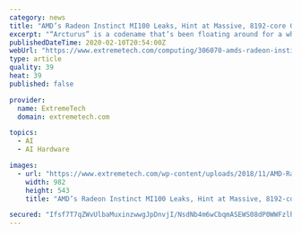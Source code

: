 ```yaml
---
category: news
title: "AMD’s Radeon Instinct MI100 Leaks, Hint at Massive, 8192-core GPU"
excerpt: "“Arcturus” is a codename that’s been floating around for a while, having first been mentioned by an AMD staffer in late 2018, but it’s never been clear if the GPU was based on Navi or Vega. Thus far, AMD has maintained a divide between its Vega products, which are built for AI and the HPC market, and Navi, which is built for gamin"
publishedDateTime: 2020-02-10T20:54:00Z
webUrl: "https://www.extremetech.com/computing/306070-amds-radeon-instinct-mi100-leaks-hint-at-massive-8192-core-gpu"
type: article
quality: 39
heat: 39
published: false

provider:
  name: ExtremeTech
  domain: extremetech.com

topics:
  - AI
  - AI Hardware

images:
  - url: "https://www.extremetech.com/wp-content/uploads/2018/11/AMD-Radeon-Instinct.jpg"
    width: 982
    height: 543
    title: "AMD’s Radeon Instinct MI100 Leaks, Hint at Massive, 8192-core GPU"

secured: "Ifsf7T7qZWvUlbaMuxinzwwgJpDnvjI/NsdNb4m6wCbqmASEWS08dP0WWFzlhD2ibD7ajS93JSjgtzkOxkNhvQkyrVoRZB4f53Ans6Tj4fiX1l0ak0FtjducVcUnj9iLy0PTNOvQhgfz6eIOnouuhnyAJ9MQRb5E+mfN9UfBTDWZnZZDpIAjfUPlAX2ag1MU/bcXc3XAII2sXC/oUlWaOEXVOj7vTNIo7SS96pJNYcw1RmAjGpb6WjSH0yun1xqD6I4qUd/RhS4kB3SucCHa8Fq3rulChBHGIufZw2Eh21KRZk2NiJRvGr5Xbi8ca2qM;zZllR/fGmshhdTyVrnc6Mw=="
---
```


